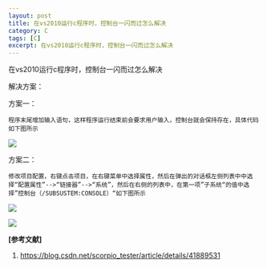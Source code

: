 ```yaml
---
layout: post
title: 在vs2010运行c程序时，控制台一闪而过怎么解决 
category: C
tags: [C]
excerpt: 在vs2010运行c程序时，控制台一闪而过怎么解决 
---
```


在vs2010运行c程序时，控制台一闪而过怎么解决


解决方案：

方案一：


	程序末尾增加输入语句，这样程序运行结束前会要求用户输入，控制台就会保持存在，具体代码如下图所示

![](http://www.nangongyibin.com/assets/images/C/C/1.png)

方案二：

	修改项目配置，右键点击项目，在右键菜单中选择属性，然后在弹出的对话框左侧列表中中选择“配置属性”-->“链接器”-->“系统”，然后在右侧的列表中，在第一项”子系统“的值中选择”控制台（/SUBSUSTEM:CONSOLE）“如下图所示



![](http://www.nangongyibin.com/assets/images/C/C/2.png)

![](http://www.nangongyibin.com/assets/images/C/C/3.png)


**[参考文献]**

1. <https://blog.csdn.net/scorpio_tester/article/details/41889531>